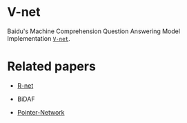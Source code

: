 # V-net
Baidu's Machine Comprehension Question Answering Model Implementation [`V-net`](https://arxiv.org/abs/1805.02220).

# Related papers
* [R-net](https://www.microsoft.com/en-us/research/wp-content/uploads/2017/05/r-net.pdf)

* BiDAF
* [Pointer-Network](https://openreview.net/pdf?id=B1-q5Pqxl)